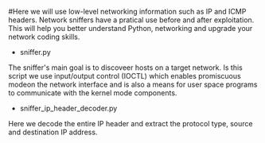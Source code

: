 #Here we will use low-level networking information such as IP and ICMP headers. Network sniffers have a pratical use before and after exploitation. This will help you better understand Python, networking and upgrade your network coding skills. 

- sniffer.py

The sniffer's main goal is to discoveer hosts on a target network. Is this script we use input/output control (IOCTL) which enables promiscuous modeon the network interface and is also a means for user space programs to communicate with the kernel mode components. 

- sniffer_ip_header_decoder.py

Here we decode the entire IP header and extract the protocol type, source and destination IP address.
